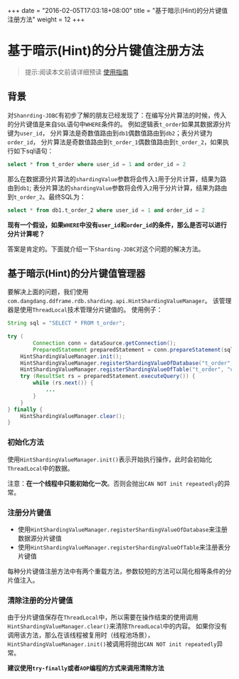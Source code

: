 +++
date = "2016-02-05T17:03:18+08:00"
title = "基于暗示(Hint)的分片键值注册方法"
weight = 12
+++

# 基于暗示(Hint)的分片键值注册方法

> 提示:阅读本文前请详细预读 [使用指南](../user_guide)

## 背景
对`Shanrding-JDBC`有初步了解的朋友已经发现了：在编写分片算法的时候，传入的分片键值是来自`SQL`语句中`WHERE`条件的。
例如逻辑表`t_order`如果其数据源分片键为`user_id`，
分片算法是奇数值路由到`db1`偶数值路由到`db2`；表分片键为`order_id`，
分片算法是奇数值路由到`t_order_1`偶数值路由到`t_order_2`，如果执行如下sql语句：
```sql
select * from t_order where user_id = 1 and order_id = 2
```
那么在数据源分片算法的`shardingValue`参数将会传入`1`用于分片计算，结果为路由到`db1`;
表分片算法的`shardingValue`参数将会传入`2`用于分片计算，结果为路由到`t_order_2`。最终SQL为：
```sql
select * from db1.t_order_2 where user_id = 1 and order_id = 2
```

__现有一个假设，如果`WHERE`中没有`user_id`和`order_id`的条件，那么是否可以进行分片计算呢？__

答案是肯定的。下面就介绍一下`Sharding-JDBC`对这个问题的解决方法。

## 基于暗示(Hint)的分片键值管理器
要解决上面的问题，我们使用`com.dangdang.ddframe.rdb.sharding.api.HintShardingValueManager`。
该管理器是使用`ThreadLocal`技术管理分片键值的。
使用例子：
```java
String sql = "SELECT * FROM t_order";
        
try (
        Connection conn = dataSource.getConnection();
        PreparedStatement preparedStatement = conn.prepareStatement(sql)) {
    HintShardingValueManager.init();
    HintShardingValueManager.registerShardingValueOfDatabase("t_order", "user_id", 1);
    HintShardingValueManager.registerShardingValueOfTable("t_order", "order_id", 2);
    try (ResultSet rs = preparedStatement.executeQuery()) {
        while (rs.next()) {
            ...
        }
    }
} finally {
    HintShardingValueManager.clear();
}
```

### 初始化方法
使用`HintShardingValueManager.init()`表示开始执行操作，此时会初始化`ThreadLocal`中的数据。

注意：__在一个线程中只能初始化一次__。否则会抛出`CAN NOT init repeatedly`的异常。

### 注册分片键值
- 使用`HintShardingValueManager.registerShardingValueOfDatabase`来注册数据源分片键值
- 使用`HintShardingValueManager.registerShardingValueOfTable`来注册表分片键值

每种分片键值注册方法中有两个重载方法，参数较短的方法可以简化相等条件的分片值注入。

### 清除注册的分片键值
由于分片键值保存在`ThreadLocal`中，所以需要在操作结束的使用调用`HintShardingValueManager.clear()`来清除`ThreadLocal`中的内容。
如果你没有调用该方法，那么在该线程被复用时（线程池场景），`HintShardingValueManager.init()`被调用将抛出`CAN NOT init repeatedly`异常。

__建议使用`try-finally`或者`AOP`编程的方式来调用清除方法__





